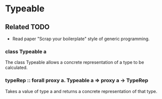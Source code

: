 
# Typeable 



## Related TODO 
- Read paper "Scrap your boilerplate" style of generic programming. 

### class Typeable a 
The class Typeable allows a concrete representation of a type to be calculated. 

### typeRep :: forall proxy a. Typeable a => proxy a -> TypeRep 
Takes a value of type a and returns a concrete representation of that type.


